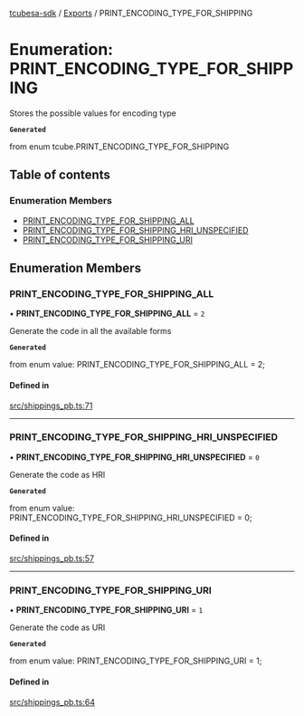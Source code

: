 [tcubesa-sdk](../README.md) / [Exports](../modules.md) / PRINT\_ENCODING\_TYPE\_FOR\_SHIPPING

# Enumeration: PRINT\_ENCODING\_TYPE\_FOR\_SHIPPING

Stores the possible values for encoding type

**`Generated`**

from enum tcube.PRINT_ENCODING_TYPE_FOR_SHIPPING

## Table of contents

### Enumeration Members

- [PRINT\_ENCODING\_TYPE\_FOR\_SHIPPING\_ALL](PRINT_ENCODING_TYPE_FOR_SHIPPING.md#print_encoding_type_for_shipping_all)
- [PRINT\_ENCODING\_TYPE\_FOR\_SHIPPING\_HRI\_UNSPECIFIED](PRINT_ENCODING_TYPE_FOR_SHIPPING.md#print_encoding_type_for_shipping_hri_unspecified)
- [PRINT\_ENCODING\_TYPE\_FOR\_SHIPPING\_URI](PRINT_ENCODING_TYPE_FOR_SHIPPING.md#print_encoding_type_for_shipping_uri)

## Enumeration Members

### PRINT\_ENCODING\_TYPE\_FOR\_SHIPPING\_ALL

• **PRINT\_ENCODING\_TYPE\_FOR\_SHIPPING\_ALL** = ``2``

Generate the code in all the available forms

**`Generated`**

from enum value: PRINT_ENCODING_TYPE_FOR_SHIPPING_ALL = 2;

#### Defined in

[src/shippings_pb.ts:71](https://github.com/TCUBEAI-TECHNOLOGIES-PRIVATE-LIMITED/ts-sdk/blob/d89536e/src/shippings_pb.ts#L71)

___

### PRINT\_ENCODING\_TYPE\_FOR\_SHIPPING\_HRI\_UNSPECIFIED

• **PRINT\_ENCODING\_TYPE\_FOR\_SHIPPING\_HRI\_UNSPECIFIED** = ``0``

Generate the code as HRI

**`Generated`**

from enum value: PRINT_ENCODING_TYPE_FOR_SHIPPING_HRI_UNSPECIFIED = 0;

#### Defined in

[src/shippings_pb.ts:57](https://github.com/TCUBEAI-TECHNOLOGIES-PRIVATE-LIMITED/ts-sdk/blob/d89536e/src/shippings_pb.ts#L57)

___

### PRINT\_ENCODING\_TYPE\_FOR\_SHIPPING\_URI

• **PRINT\_ENCODING\_TYPE\_FOR\_SHIPPING\_URI** = ``1``

Generate the code as URI

**`Generated`**

from enum value: PRINT_ENCODING_TYPE_FOR_SHIPPING_URI = 1;

#### Defined in

[src/shippings_pb.ts:64](https://github.com/TCUBEAI-TECHNOLOGIES-PRIVATE-LIMITED/ts-sdk/blob/d89536e/src/shippings_pb.ts#L64)
